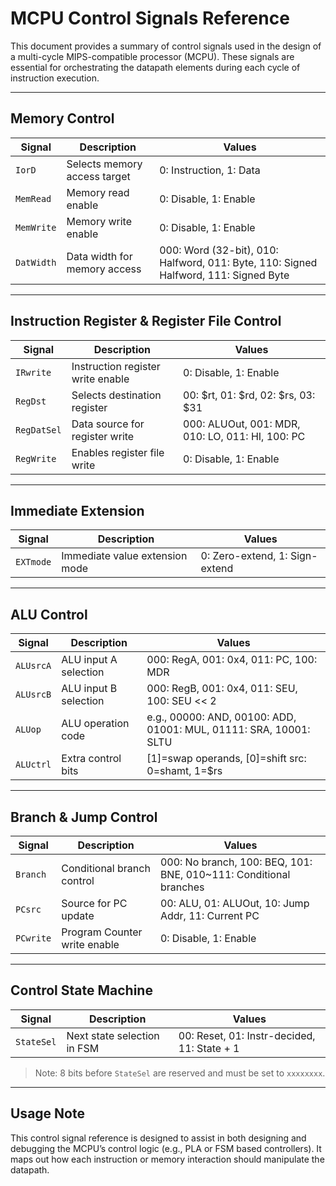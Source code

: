 # MCPU Control Signals Reference

This document provides a summary of control signals used in the design of a multi-cycle MIPS-compatible processor (MCPU). These signals are essential for orchestrating the datapath elements during each cycle of instruction execution.

---

## Memory Control

| Signal     | Description                          | Values               |
|------------|--------------------------------------|----------------------|
| `IorD`     | Selects memory access target         | 0: Instruction, 1: Data |
| `MemRead`  | Memory read enable                   | 0: Disable, 1: Enable |
| `MemWrite` | Memory write enable                  | 0: Disable, 1: Enable |
| `DatWidth` | Data width for memory access         | 000: Word (32-bit), 010: Halfword, 011: Byte, 110: Signed Halfword, 111: Signed Byte |

---

## Instruction Register & Register File Control

| Signal       | Description                               | Values                                  |
|--------------|-------------------------------------------|-----------------------------------------|
| `IRwrite`    | Instruction register write enable         | 0: Disable, 1: Enable                   |
| `RegDst`     | Selects destination register              | 00: $rt, 01: $rd, 02: $rs, 03: $31      |
| `RegDatSel`  | Data source for register write            | 000: ALUOut, 001: MDR, 010: LO, 011: HI, 100: PC |
| `RegWrite`   | Enables register file write               | 0: Disable, 1: Enable                   |

---

## Immediate Extension

| Signal     | Description                          | Values           |
|------------|--------------------------------------|------------------|
| `EXTmode`  | Immediate value extension mode       | 0: Zero-extend, 1: Sign-extend |

---

## ALU Control

| Signal     | Description                          | Values           |
|------------|--------------------------------------|------------------|
| `ALUsrcA`  | ALU input A selection                | 000: RegA, 001: 0x4, 011: PC, 100: MDR |
| `ALUsrcB`  | ALU input B selection                | 000: RegB, 001: 0x4, 011: SEU, 100: SEU << 2 |
| `ALUop`    | ALU operation code                   | e.g., 00000: AND, 00100: ADD, 01001: MUL, 01111: SRA, 10001: SLTU |
| `ALUctrl`  | Extra control bits                   | [1]=swap operands, [0]=shift src: 0=shamt, 1=$rs |

---

## Branch & Jump Control

| Signal   | Description                          | Values                   |
|----------|--------------------------------------|--------------------------|
| `Branch` | Conditional branch control           | 000: No branch, 100: BEQ, 101: BNE, 010~111: Conditional branches |
| `PCsrc`  | Source for PC update                 | 00: ALU, 01: ALUOut, 10: Jump Addr, 11: Current PC |
| `PCwrite`| Program Counter write enable         | 0: Disable, 1: Enable    |

---

## Control State Machine

| Signal     | Description                          | Values           |
|------------|--------------------------------------|------------------|
| `StateSel` | Next state selection in FSM          | 00: Reset, 01: Instr-decided, 11: State + 1 |
> Note: 8 bits before `StateSel` are reserved and must be set to `xxxxxxxx`.

---

## Usage Note

This control signal reference is designed to assist in both designing and debugging the MCPU’s control logic (e.g., PLA or FSM based controllers). It maps out how each instruction or memory interaction should manipulate the datapath.
